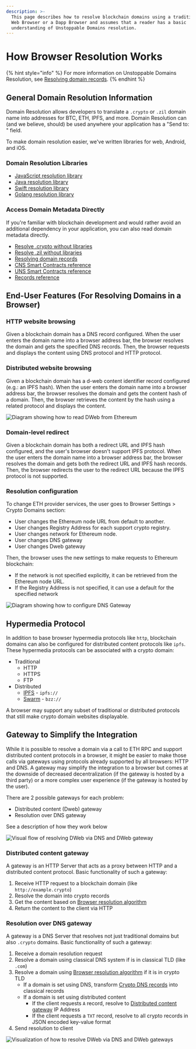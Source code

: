 ```yaml
---
description: >-
  This page describes how to resolve blockchain domains using a traditional HTTP
  Web Browser or a Dapp Browser and assumes that a reader has a basic
  understanding of Unstoppable Domains resolution.
---
```


# How Browser Resolution Works

{% hint style="info" %}
For more information on Unstoppable Domains Resolution, see [Resolving domain records](../domain-registry-essentials/resolving-domain-records.md).
{% endhint %}

## General Domain Resolution Information

Domain Resolution allows developers to translate a `.crypto` or `.zil` domain name into addresses for BTC, ETH, IPFS, and more. Domain Resolution can \(and we believe, should\) be used anywhere your application has a "Send to: " field.

To make domain resolution easier, we've written libraries for web, Android, and iOS.

### Domain Resolution Libraries

* [JavaScript resolution library](https://github.com/unstoppabledomains/resolution)
* [Java resolution library](https://github.com/unstoppabledomains/resolution-java)
* [Swift resolution library](https://github.com/unstoppabledomains/resolution-swift)
* [Golang resolution library](https://github.com/unstoppabledomains/resolution-go)

### Access Domain Metadata Directly

If you're familiar with blockchain development and would rather avoid an additional dependency in your application, you can also read domain metadata directly.

* [Resolve .crypto without libraries](https://medium.com/unstoppabledomains/how-to-resolve-crypto-domain-names-82046db0404a)
* [Resolve .zil without libraries](https://medium.com/unstoppabledomains/how-to-resolve-zil-domain-names-f43da8fe37a9)
* [Resolving domain records](../domain-registry-essentials/resolving-domain-records.md)
* [CNS Smart Contracts reference](../domain-registry-essentials/architecture-overview/cns-smart-contracts.md)
* [UNS Smart Contracts reference](../domain-registry-essentials/uns-architecture-overview/uns-smart-contracts.md)
* [Records reference](../domain-registry-essentials/records-reference.md)

## End-User Features \(For Resolving Domains in a Browser\)

### HTTP website browsing

Given a blockchain domain has a DNS record configured. When the user enters the domain name into a browser address bar, the browser resolves the domain and gets the specified DNS records. Then, the browser requests and displays the content using DNS protocol and HTTP protocol.

### Distributed website browsing

Given a blockchain domain has a d-web content identifier record configured \(e.g.: an IPFS hash\). When the user enters the domain name into a browser address bar, the browser resolves the domain and gets the content hash of a domain. Then, the browser retrieves the content by the hash using a related protocol and displays the content.

![Diagram showing how to read DWeb from Ethereum](../.gitbook/assets/overview_read_dweb_website_from_ethereum_and_decentralized_network%20%284%29%20%284%29%20%283%29%20%281%29.png)

### Domain-level redirect

Given a blockchain domain has both a redirect URL and IPFS hash configured, and the user's browser doesn't support IPFS protocol. When the user enters the domain name into a browser address bar, the browser resolves the domain and gets both the redirect URL and IPFS hash records. Then, the browser redirects the user to the redirect URL because the IPFS protocol is not supported.

### Resolution configuration

To change ETH provider services, the user goes to Browser Settings &gt; Crypto Domains section:

* User changes the Ethereum node URL from default to another.
* User changes Registry Address for each support crypto registry.
* User changes network for Ethereum node.
* User changes DNS gateway
* User changes Dweb gateway

Then, the browser uses the new settings to make requests to Ethereum blockchain:

* If the network is not specified explicitly, it can be retrieved from the Ethereum node URL.
* If the Registry Address is not specified, it can use a default for the specified network

![Diagram showing how to configure DNS Gateway](../.gitbook/assets/configure_dns_gateway%20%284%29%20%284%29%20%283%29%20%283%29.png)

## Hypermedia Protocol

In addition to base browser hypermedia protocols like `http`, blockchain domains can also be configured for distributed content protocols like `ipfs`. These hypermedia protocols can be associated with a crypto domain:

* Traditional
  * HTTP
  * HTTPS
  * FTP
* Distributed
  * [IPFS](https://en.wikipedia.org/wiki/InterPlanetary_File_System) - `ipfs://`
  * [Swarm](https://swarm-guide.readthedocs.io/en/stable/architecture.html#the-bzz-protocol) - `bzz://`

A browser may support any subset of traditional or distributed protocols that still make crypto domain websites displayable.

## Gateway to Simplify the Integration

While it is possible to resolve a domain via a call to ETH RPC and support distributed content protocols in a browser, it might be easier to make those calls via gateways using protocols already supported by all browsers: HTTP and DNS. A gateway may simplify the integration to a browser but comes at the downside of decreased decentralization \(if the gateway is hosted by a third party\) or a more complex user experience \(if the gateway is hosted by the user\).

There are 2 possible gateways for each problem:

* Distributed content \(Dweb\) gateway
* Resolution over DNS gateway

See a description of how they work below

![Visual flow of resolving DWeb via DNS and DWeb gateway](../.gitbook/assets/overview_dweb_website_via_dns_dweb_gateways%20%284%29%20%284%29%20%283%29%20%282%29.png)

### Distributed content gateway

A gateway is an HTTP Server that acts as a proxy between HTTP and a distributed content protocol. Basic functionality of such a gateway:

1. Receive HTTP request to a blockchain domain \(like `http://example.crypto`\)
2. Resolve the domain into crypto records
3. Get the content based on [Browser resolution algorithm](browser-resolution-algorithm.md)
4. Return the content to the client via HTTP

### Resolution over DNS gateway

A gateway is a DNS Server that resolves not just traditional domains but also `.crypto` domains. Basic functionality of such a gateway:

1. Receive a domain resolution request
2. Resolve a domain using classical DNS system if is in classical TLD \(like `.com`\)
3. Resolve a domain using [Browser resolution algorithm](browser-resolution-algorithm.md) if it is in crypto TLD
   * If a domain is set using DNS, transform [Crypto DNS records](browser-resolution-algorithm.md#dns-records) into classical records
   * If a domain is set using distributed content
     * If the client requests `A` record, resolve to [Distributed content gateway](resolving-domains-in-a-browser.md#distributed-content-gateway) IP Address
     * If the client requests a `TXT` record, resolve to all crypto records in JSON encoded key-value format
4. Send resolution to client

![Visualization of how to resolve DWeb via DNS and DWeb gateways](../.gitbook/assets/resolve_dweb_website_via_dns_gateway_and_dweb_gateway%20%284%29%20%283%29%20%281%29.png)

